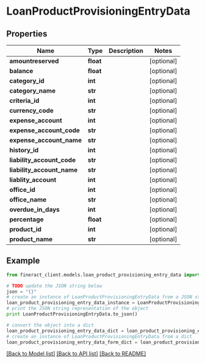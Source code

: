 # LoanProductProvisioningEntryData


## Properties

Name | Type | Description | Notes
------------ | ------------- | ------------- | -------------
**amountreserved** | **float** |  | [optional] 
**balance** | **float** |  | [optional] 
**category_id** | **int** |  | [optional] 
**category_name** | **str** |  | [optional] 
**criteria_id** | **int** |  | [optional] 
**currency_code** | **str** |  | [optional] 
**expense_account** | **int** |  | [optional] 
**expense_account_code** | **str** |  | [optional] 
**expense_account_name** | **str** |  | [optional] 
**history_id** | **int** |  | [optional] 
**liability_account_code** | **str** |  | [optional] 
**liability_account_name** | **str** |  | [optional] 
**liablity_account** | **int** |  | [optional] 
**office_id** | **int** |  | [optional] 
**office_name** | **str** |  | [optional] 
**overdue_in_days** | **int** |  | [optional] 
**percentage** | **float** |  | [optional] 
**product_id** | **int** |  | [optional] 
**product_name** | **str** |  | [optional] 

## Example

```python
from fineract_client.models.loan_product_provisioning_entry_data import LoanProductProvisioningEntryData

# TODO update the JSON string below
json = "{}"
# create an instance of LoanProductProvisioningEntryData from a JSON string
loan_product_provisioning_entry_data_instance = LoanProductProvisioningEntryData.from_json(json)
# print the JSON string representation of the object
print LoanProductProvisioningEntryData.to_json()

# convert the object into a dict
loan_product_provisioning_entry_data_dict = loan_product_provisioning_entry_data_instance.to_dict()
# create an instance of LoanProductProvisioningEntryData from a dict
loan_product_provisioning_entry_data_form_dict = loan_product_provisioning_entry_data.from_dict(loan_product_provisioning_entry_data_dict)
```
[[Back to Model list]](../README.md#documentation-for-models) [[Back to API list]](../README.md#documentation-for-api-endpoints) [[Back to README]](../README.md)


